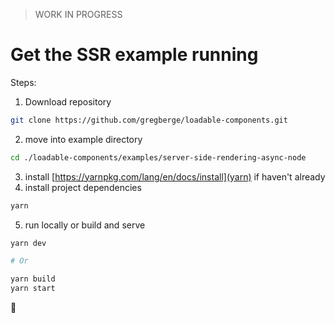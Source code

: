 > WORK IN PROGRESS

# Get the SSR example running

Steps:

1. Download repository

```bash
git clone https://github.com/gregberge/loadable-components.git
```

2. move into example directory

```bash
cd ./loadable-components/examples/server-side-rendering-async-node
```

3. install [https://yarnpkg.com/lang/en/docs/install](yarn) if haven't already
4. install project dependencies

```bash
yarn
```

5. run locally or build and serve

```bash
yarn dev

# Or

yarn build
yarn start
```

🍻
